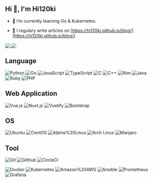 ## Hi 👋, I'm Hi120ki

- 🌱 I’m currently learning Go & Kubernetes.

- 📝 I regulary write articles on [https://hi120ki.github.io/blog/](https://hi120ki.github.io/blog/)

<a href="https://github.com/anuraghazra/github-readme-stats">
  <img align="center" src="https://github-readme-stats.vercel.app/api?username=hi120ki&show_icons=true&theme=dark" />
</a>
<a href="https://github.com/anuraghazra/github-readme-stats">
  <img align="center" src="https://github-readme-stats.vercel.app/api/top-langs/?username=hi120ki&theme=dark" />
</a>

## Language

![Python](https://img.shields.io/badge/-Python-black?logo=Python)
![Go](https://img.shields.io/badge/-Go-black?logo=Go)
![JavaScript](https://img.shields.io/badge/-JavaScript-black?logo=JavaScript)
![TypeScript](https://img.shields.io/badge/-TypeScript-black?logo=TypeScript)
![C](https://img.shields.io/badge/-C-black?logo=C)
![C++](https://img.shields.io/badge/-C++-black?logo=C%2B%2B)
![Nim](https://img.shields.io/badge/-Nim-black?logo=Nim)
![Java](https://img.shields.io/badge/-Java-black?logo=Java)
![Ruby](https://img.shields.io/badge/-Ruby-black?logo=Ruby)
![PHP](https://img.shields.io/badge/-PHP-black?logo=PHP)

## Web Application

![Vue.js](https://img.shields.io/badge/-Vue.js-black?logo=Vue.js)
![Nuxt.js](https://img.shields.io/badge/-Nuxt.js-black?logo=Nuxt.js)
![Vuetify](https://img.shields.io/badge/-Vuetify-black?logo=Vuetify)
![Bootstrap](https://img.shields.io/badge/-Bootstrap-black?logo=bootstrap)

## OS

![Ubuntu](https://img.shields.io/badge/-Ubuntu-black?logo=Ubuntu)
![CentOS](https://img.shields.io/badge/-CentOS-black?logo=CentOS)
![Alpine%20Linux](https://img.shields.io/badge/-Alpine%20Linux-black?logo=Alpine%20Linux)
![Arch Linux](https://img.shields.io/badge/-Arch%20Linux-black?logo=Arch%20Linux)
![Manjaro](https://img.shields.io/badge/-Manjaro-black?logo=Manjaro)

## Tool

![Git](https://img.shields.io/badge/-Git-black?logo=Git)
![GitHub](https://img.shields.io/badge/-GitHub-black?logo=GitHub)
![CircleCI](https://img.shields.io/badge/-CircleCI-black?logo=CircleCI)

![Docker](https://img.shields.io/badge/-Docker-black?logo=Docker)
![Kubernetes](https://img.shields.io/badge/-Kubernetes-black?logo=Kubernetes)
![Amazon%20AWS](https://img.shields.io/badge/Amazon%20AWS-black?logo=Amazon%20AWS)
![Ansible](https://img.shields.io/badge/-Ansible-black?logo=Ansible)
![Prometheus](https://img.shields.io/badge/-Prometheus-black?logo=Prometheus)
![Grafana](https://img.shields.io/badge/-Grafana-black?logo=Grafana)
